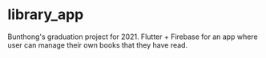 # library_app
 Bunthong's graduation project for 2021.
 Flutter + Firebase for an app where user can manage their own books that they have read.
